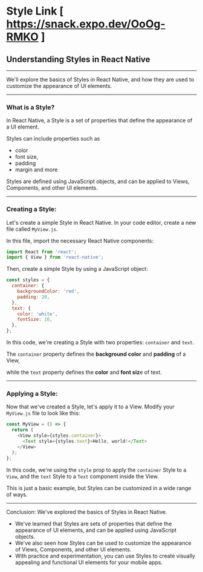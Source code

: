 # Style Link [ https://snack.expo.dev/OoOg-RMKO ]

## Understanding Styles in React Native

---

We'll explore the basics of Styles in React Native, and how they are used to customize the appearance of UI elements.

---

### What is a Style?
In React Native, a Style is a set of properties that define the appearance of a UI element. 

Styles can include properties such as 
- color
- font size, 
- padding
- margin and more

Styles are defined using JavaScript objects, and can be applied to Views, Components, and other UI elements.

---

### Creating a Style:
Let's create a simple Style in React Native. In your code editor, create a new file called `MyView.js`. 

In this file, import the necessary React Native components:
```javascript
import React from 'react';
import { View } from 'react-native';
```

Then, create a simple Style by using a JavaScript object:
```javascript
const styles = {
  container: {
    backgroundColor: 'red',
    padding: 20,
  },
  text: {
    color: 'white',
    fontSize: 16,
  },
};
```
In this code, we're creating a Style with two properties: `container` and `text`. 

The `container` property defines the **background color** and **padding** of a View, 

while the `text` property defines the **color** and **font siz**e of text.

---

### Applying a Style:
Now that we've created a Style, let's apply it to a View. Modify your `MyView.js` file to look like this:
```javascript
const MyView = () => {
  return (
    <View style={styles.container}>
      <Text style={styles.text}>Hello, world!</Text>
    </View>
  );
};
```
In this code, we're using the `style` prop to apply the `container` Style to a `View`, and the `text` Style to a `Text` component inside the View. 

This is just a basic example, but Styles can be customized in a wide range of ways.

---

Conclusion:
We've explored the basics of Styles in React Native. 
- We've learned that Styles are sets of properties that define the appearance of UI elements, and can be applied using JavaScript objects. 
- We've also seen how Styles can be used to customize the appearance of Views, Components, and other UI elements. 
- With practice and experimentation, you can use Styles to create visually appealing and functional UI elements for your mobile apps.